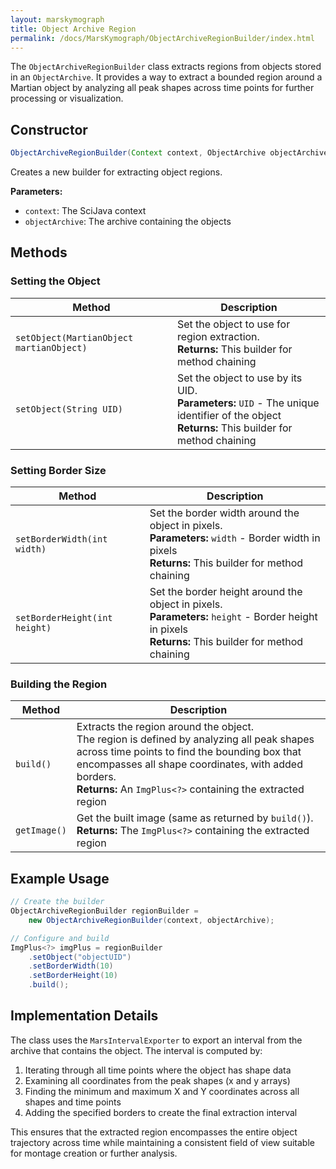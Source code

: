 ```yaml
---
layout: marskymograph
title: Object Archive Region
permalink: /docs/MarsKymograph/ObjectArchiveRegionBuilder/index.html
---
```


The `ObjectArchiveRegionBuilder` class extracts regions from objects stored in an `ObjectArchive`. It provides a way to extract a bounded region around a Martian object by analyzing all peak shapes across time points for further processing or visualization.

## Constructor

```java
ObjectArchiveRegionBuilder(Context context, ObjectArchive objectArchive)
```

Creates a new builder for extracting object regions.

**Parameters:**
- `context`: The SciJava context
- `objectArchive`: The archive containing the objects

## Methods

### Setting the Object

| Method | Description |
|--------|-------------|
| `setObject(MartianObject martianObject)` | Set the object to use for region extraction.<br>**Returns:** This builder for method chaining |
| `setObject(String UID)` | Set the object to use by its UID.<br>**Parameters:** `UID` - The unique identifier of the object<br>**Returns:** This builder for method chaining |

### Setting Border Size

| Method | Description |
|--------|-------------|
| `setBorderWidth(int width)` | Set the border width around the object in pixels.<br>**Parameters:** `width` - Border width in pixels<br>**Returns:** This builder for method chaining |
| `setBorderHeight(int height)` | Set the border height around the object in pixels.<br>**Parameters:** `height` - Border height in pixels<br>**Returns:** This builder for method chaining |

### Building the Region

| Method | Description |
|--------|-------------|
| `build()` | Extracts the region around the object.<br>The region is defined by analyzing all peak shapes across time points to find the bounding box that encompasses all shape coordinates, with added borders.<br>**Returns:** An `ImgPlus<?>` containing the extracted region |
| `getImage()` | Get the built image (same as returned by `build()`).<br>**Returns:** The `ImgPlus<?>` containing the extracted region |

## Example Usage

```java
// Create the builder
ObjectArchiveRegionBuilder regionBuilder = 
    new ObjectArchiveRegionBuilder(context, objectArchive);

// Configure and build
ImgPlus<?> imgPlus = regionBuilder
    .setObject("objectUID")
    .setBorderWidth(10)
    .setBorderHeight(10)
    .build();
```

## Implementation Details

The class uses the `MarsIntervalExporter` to export an interval from the archive that contains the object. The interval is computed by:

1. Iterating through all time points where the object has shape data
2. Examining all coordinates from the peak shapes (x and y arrays)
3. Finding the minimum and maximum X and Y coordinates across all shapes and time points
4. Adding the specified borders to create the final extraction interval

This ensures that the extracted region encompasses the entire object trajectory across time while maintaining a consistent field of view suitable for montage creation or further analysis.
